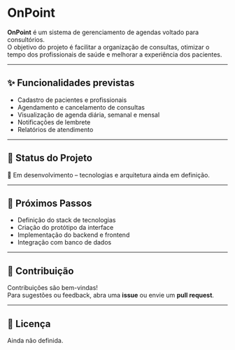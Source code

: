 # OnPoint

**OnPoint** é um sistema de gerenciamento de agendas voltado para consultórios.  
O objetivo do projeto é facilitar a organização de consultas, otimizar o tempo dos profissionais de saúde e melhorar a experiência dos pacientes.

---

## ✨ Funcionalidades previstas
- Cadastro de pacientes e profissionais
- Agendamento e cancelamento de consultas
- Visualização de agenda diária, semanal e mensal
- Notificações de lembrete
- Relatórios de atendimento

---

## 🚀 Status do Projeto
📌 Em desenvolvimento – tecnologias e arquitetura ainda em definição.  

---

## 📅 Próximos Passos
- Definição do stack de tecnologias
- Criação do protótipo da interface
- Implementação do backend e frontend
- Integração com banco de dados

---

## 🤝 Contribuição
Contribuições são bem-vindas!  
Para sugestões ou feedback, abra uma **issue** ou envie um **pull request**.

---

## 📜 Licença
Ainda não definida.
